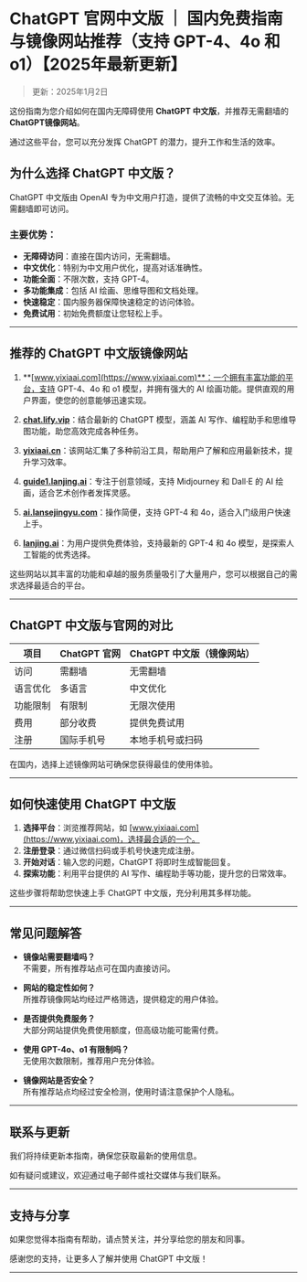# ChatGPT 官网中文版 ｜ 国内免费指南与镜像网站推荐（支持 GPT-4、4o 和 o1）【2025年最新更新】

> 更新：2025年1月2日  

这份指南为您介绍如何在国内无障碍使用 **ChatGPT 中文版**，并推荐无需翻墙的 **ChatGPT镜像网站**。

通过这些平台，您可以充分发挥 ChatGPT 的潜力，提升工作和生活的效率。

## 为什么选择 ChatGPT 中文版？

ChatGPT 中文版由 OpenAI 专为中文用户打造，提供了流畅的中文交互体验。无需翻墙即可访问。

### 主要优势：

- **无障碍访问**：直接在国内访问，无需翻墙。
- **中文优化**：特别为中文用户优化，提高对话准确性。
- **功能全面**：不限次数，支持 GPT-4。
- **多功能集成**：包括 AI 绘画、思维导图和文档处理。
- **快速稳定**：国内服务器保障快速稳定的访问体验。
- **免费试用**：初始免费额度让您轻松上手。

---

## 推荐的 ChatGPT 中文版镜像网站

1. **[www.yixiaai.com](https://www.yixiaai.com)**：一个拥有丰富功能的平台，支持 GPT-4、4o 和 o1 模型，并拥有强大的 AI 绘画功能。提供直观的用户界面，使您的创意能够迅速实现。

2. **[chat.lify.vip](https://chat.lify.vip)**：结合最新的 ChatGPT 模型，涵盖 AI 写作、编程助手和思维导图功能，助您高效完成各种任务。

3. **[yixiaai.cn](https://www.yixiaai.cn)**：该网站汇集了多种前沿工具，帮助用户了解和应用最新技术，提升学习效率。

4. **[guide1.lanjing.ai](https://guide1.lanjing.ai)**：专注于创意领域，支持 Midjourney 和 Dall·E 的 AI 绘画，适合艺术创作者发挥灵感。

5. **[ai.lansejingyu.com](https://ai.lansejingyu.com)**：操作简便，支持 GPT-4 和 4o，适合入门级用户快速上手。

6. **[lanjing.ai](https://lanjing.ai)**：为用户提供免费体验，支持最新的 GPT-4 和 4o 模型，是探索人工智能的优秀选择。

这些网站以其丰富的功能和卓越的服务质量吸引了大量用户，您可以根据自己的需求选择最适合的平台。

---

## ChatGPT 中文版与官网的对比

| 项目       | ChatGPT 官网  | ChatGPT 中文版（镜像网站） |
|------------|--------------|--------------------------|
| 访问       | 需翻墙       | 无需翻墙                 |
| 语言优化   | 多语言       | 中文优化                 |
| 功能限制   | 有限制       | 无限次使用               |
| 费用       | 部分收费     | 提供免费试用             |
| 注册       | 国际手机号   | 本地手机号或扫码         |

在国内，选择上述镜像网站可确保您获得最佳的使用体验。

---

## 如何快速使用 ChatGPT 中文版

1. **选择平台**：浏览推荐网站，如 [www.yixiaai.com](https://www.yixiaai.com)，选择最合适的一个。
2. **注册登录**：通过微信扫码或手机号快速完成注册。
3. **开始对话**：输入您的问题，ChatGPT 将即时生成智能回复。
4. **探索功能**：利用平台提供的 AI 写作、编程助手等功能，提升您的日常效率。

这些步骤将帮助您快速上手 ChatGPT 中文版，充分利用其多样功能。

---

## 常见问题解答

- **镜像站需要翻墙吗？**  
  不需要，所有推荐站点可在国内直接访问。

- **网站的稳定性如何？**  
  所推荐镜像网站均经过严格筛选，提供稳定的用户体验。

- **是否提供免费服务？**  
  大部分网站提供免费使用额度，但高级功能可能需付费。

- **使用 GPT-4o、o1 有限制吗？**  
  无使用次数限制，推荐用户充分体验。

- **镜像网站是否安全？**  
  所有推荐站点均经过安全检测，使用时请注意保护个人隐私。

---

## 联系与更新

我们将持续更新本指南，确保您获取最新的使用信息。

如有疑问或建议，欢迎通过电子邮件或社交媒体与我们联系。

---

## 支持与分享

如果您觉得本指南有帮助，请点赞关注，并分享给您的朋友和同事。

感谢您的支持，让更多人了解并使用 ChatGPT 中文版！

---
